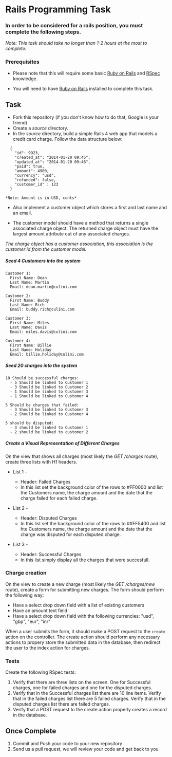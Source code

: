 # Rails Programming Task

### In order to be considered for a rails position, you must complete the following steps.
*Note: This task should take no longer than 1-2 hours at the most to complete.*


### Prerequisites

- Please note that this will require some basic [Ruby on Rails](http://rubyonrails.org/) and [RSpec](http://rspec.info/) knowledge.

- You will need to have [Ruby on Rails](http://www.rubyonrails.org/) installed to complete this task.

## Task

- Fork this repository (if you don't know how to do that, Google is your friend)
- Create a *source* directory.
- In the *source* directory, build a simple Rails 4 web app that models a credit card charge. Follow the data structure below:

```
  {
    "id": 9923,
    "created_at": "2014-01-20 09:45",
    "updated_at": "2014-01-20 09:46",
    "paid": true,
    "amount": 4900,
    "currency": "usd",
    "refunded": false,
    "customer_id" : 123
  }
```

    *Note: Amount is in USD, cents*

- Also implement a customer object which stores a first and last name and an email.

- The customer model should have a method that returns a single associated charge object. The returned charge object must have the largest amount attribute out of any associated charges.

*The charge object has a customer association, this association is the customer id from the customer model.*

##### Seed 4 Customers into the system

    Customer 1:
      First Name: Dean
      Last Name: Martin
      Email: dean.martin@culini.com

    Customer 2:
      First Name: Buddy
      Last Name: Rich
      Email: buddy.rich@culini.com

    Customer 3:
      First Name: Miles
      Last Name: Davis
      Email: miles.davis@culini.com

    Customer 4:
      First Name: Billie
      Last Name: Holiday
      Email: billie.holiday@culini.com


##### Seed 20 charges into the system

    10 Should be successful charges:
      - 5 Should be linked to Customer 1
      - 3 Should be linked to Customer 2
      - 1 Should be linked to Customer 3
      - 1 Should be linked to Customer 4

    5 Should be charges that failed:
      - 3 Should be linked to Customer 3
      - 2 Should be linked to Customer 4

    5 should be disputed:
      - 3 should be linked to Customer 1
      - 2 should be linked to customer 2


##### Create a Visual Representation of Different Charges
On the view that shows all charges (most likely the *GET /charges* route), create three lists with H1 headers.

- List 1 -
  - Header: Failed Charges
  - In this list set the background color of the rows to #FF0000 and list the Customers name, the charge amount and the date that the charge failed for each failed charge.

- List 2 -
  - Header: Disputed Charges
  - In this list set the background color of the rows to ##FF5400 and list hte Customers name, the charge amount and the date that the charge was disputed for each disputed charge.

- List 3 -
  - Header: Successful Charges
  - In this list simply display all the charges that were succesfull.

### Charge creation
On the view to create a new charge (most likely the *GET /charges/new* route), create a form for submitting new charges. The form should perform the following way:

- Have a select drop down field with a list of existing customers
- Have an amount text field
- Have a select drop down field with the following currencies: "usd", "gbp", "eur", "inr"

When a user submits the form, it should make a POST request to the `create` action on the controller. The create action should perform any necessary actions to propery store the submitted data in the database, then redirect the user to the index action for charges.

### Tests

Create the following RSpec tests:

  1.  Verify that there are three lists on the screen. One for Successful charges, one for failed charges and one for the disputed charges.
  2.  Verify that in the Successful charges list there are 10 line items. Verify that in the failed charges list there are 5 failed charges. Verify that in the disputed charges list there are failed charges.
  3.  Verify that a POST request to the create action properly creates a record in the database.

## Once Complete
1. Commit and Push your code to your new repository
2. Send us a pull request, we will review your code and get back to you

